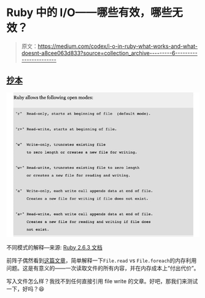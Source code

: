 # Ruby 中的 I/O——哪些有效，哪些无效？

> 原文：<https://medium.com/codex/i-o-in-ruby-what-works-and-what-doesnt-a8cee063d833?source=collection_archive---------6----------------------->

## [抄本](http://medium.com/codex)

![](img/9beca416cd9151869fe14a3ac081c694.png)

不同模式的解释—来源: [Ruby 2.6.3 文档](https://ruby-doc.org/core-2.6.3/IO.html)

前阵子偶然看到[这篇文章](https://blog.appsignal.com/2018/07/10/ruby-magic-slurping-and-streaming-files.html)，简单解释一下`File.read` vs `File.foreach`的内存利用问题。这是有意义的——一次读取文件的所有内容，并在内存成本上“付出代价”。

写入文件怎么样？我找不到任何直接引用 file write 的文章。好吧，那我们来测试一下，好吗？😆